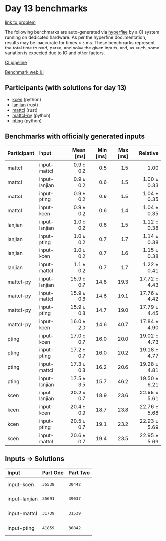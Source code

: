# Day 13 benchmarks

[link to problem](https://adventofcode.com/2023/day/13)

The following benchmarks are auto-generated via
[hyperfine](https://github.com/sharkdp/hyperfine) by a CI system running on
dedicated hardware. As per the hyperfine documentation, results may be
inaccurate for times < 5 ms. These benchmarks represent the total time to read,
parse, and solve the given inputs, and, as such, some variation is expected due
to IO and other factors.

[CI pipeline](http://ci.papercode.net:8080/teams/main/pipelines/aoc2023)

[Benchmark web UI](https://aoc.ancalagon.black)


## Participants (with solutions for day 13)

- [kcen](https://github.com/kcen/aoc2023) (python)
- [lanjian](https://github.com/lanjian/aoc-2023) (rust)
- [mattcl](https://github.com/mattcl/aoc2023) (rust)
- [mattcl-py](https://github.com/mattcl/aoc2023-py) (python)
- [pting](https://github.com/pting/aoc2023) (python)


## Benchmarks with officially generated inputs

| Participant | Input | Mean [ms] | Min [ms] | Max [ms] | Relative |
|:---|:---|---:|---:|---:|---:|
| mattcl | input-mattcl | 0.9 ± 0.2 | 0.5 | 1.5 | 1.00 |
| mattcl | input-lanjian | 0.9 ± 0.2 | 0.6 | 1.5 | 1.00 ± 0.33 |
| mattcl | input-pting | 0.9 ± 0.2 | 0.6 | 1.5 | 1.04 ± 0.35 |
| mattcl | input-kcen | 0.9 ± 0.2 | 0.6 | 1.4 | 1.04 ± 0.35 |
| lanjian | input-lanjian | 1.0 ± 0.2 | 0.6 | 1.5 | 1.12 ± 0.38 |
| lanjian | input-pting | 1.0 ± 0.2 | 0.7 | 1.7 | 1.14 ± 0.38 |
| lanjian | input-kcen | 1.0 ± 0.2 | 0.7 | 1.6 | 1.15 ± 0.38 |
| lanjian | input-mattcl | 1.1 ± 0.2 | 0.7 | 1.7 | 1.22 ± 0.41 |
| mattcl-py | input-lanjian | 15.9 ± 0.7 | 14.8 | 19.3 | 17.72 ± 4.43 |
| mattcl-py | input-mattcl | 15.9 ± 0.6 | 14.8 | 19.1 | 17.76 ± 4.42 |
| mattcl-py | input-pting | 15.9 ± 0.8 | 14.7 | 19.0 | 17.79 ± 4.45 |
| mattcl-py | input-kcen | 16.0 ± 2.0 | 14.6 | 40.7 | 17.84 ± 4.90 |
| pting | input-kcen | 17.0 ± 0.7 | 16.0 | 20.0 | 19.02 ± 4.73 |
| pting | input-pting | 17.2 ± 0.7 | 16.0 | 20.2 | 19.18 ± 4.77 |
| pting | input-mattcl | 17.3 ± 0.8 | 16.2 | 20.6 | 19.28 ± 4.81 |
| pting | input-lanjian | 17.5 ± 3.5 | 15.7 | 46.2 | 19.50 ± 6.21 |
| kcen | input-lanjian | 20.2 ± 0.7 | 18.9 | 23.6 | 22.55 ± 5.61 |
| kcen | input-kcen | 20.4 ± 0.9 | 18.7 | 23.8 | 22.76 ± 5.68 |
| kcen | input-pting | 20.5 ± 0.7 | 19.1 | 23.2 | 22.93 ± 5.69 |
| kcen | input-mattcl | 20.6 ± 0.7 | 19.4 | 23.5 | 22.95 ± 5.69 |


## Inputs -> Solutions

| Input | Part One | Part Two |
|:---|:---|:---|
|input-kcen|<pre>35538</pre>|<pre>30442</pre>|
|input-lanjian|<pre>35691</pre>|<pre>39037</pre>|
|input-mattcl|<pre>31739</pre>|<pre>31539</pre>|
|input-pting|<pre>41859</pre>|<pre>30842</pre>|